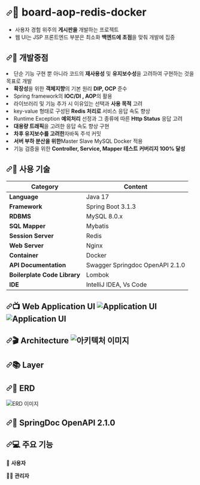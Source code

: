  <h1 tabindex="-1" dir="auto"><a id="user-content-file_folder-cucumber-market" class="anchor" aria-hidden="true" tabindex="-1" href="#file_folder-cucumber-market"><svg class="octicon octicon-link" viewBox="0 0 16 16" version="1.1" width="16" height="16" aria-hidden="true"><path d="m7.775 3.275 1.25-1.25a3.5 3.5 0 1 1 4.95 4.95l-2.5 2.5a3.5 3.5 0 0 1-4.95 0 .751.751 0 0 1 .018-1.042.751.751 0 0 1 1.042-.018 1.998 1.998 0 0 0 2.83 0l2.5-2.5a2.002 2.002 0 0 0-2.83-2.83l-1.25 1.25a.751.751 0 0 1-1.042-.018.751.751 0 0 1-.018-1.042Zm-4.69 9.64a1.998 1.998 0 0 0 2.83 0l1.25-1.25a.751.751 0 0 1 1.042.018.751.751 0 0 1 .018 1.042l-1.25 1.25a3.5 3.5 0 1 1-4.95-4.95l2.5-2.5a3.5 3.5 0 0 1 4.95 0 .751.751 0 0 1-.018 1.042.751.751 0 0 1-1.042.018 1.998 1.998 0 0 0-2.83 0l-2.5 2.5a1.998 1.998 0 0 0 0 2.83Z"></path></svg></a>📁 board-aop-redis-docker</h1>
 
<ul dir="auto">
<li>사용자 경험 위주의  <strong>게시판을 </strong> 개발하는 프로젝트</li>
<li>웹 UI는 JSP 프론트엔드 부분은 최소화 <strong>백엔드에 초점</strong>을 맞춰 개발에 집중</li>
</ul>

 <h2 tabindex="-1" dir="auto"><a id="user-content-pushpin-개발중점" class="anchor" aria-hidden="true" tabindex="-1" href="#pushpin-개발중점"><svg class="octicon octicon-link" viewBox="0 0 16 16" version="1.1" width="16" height="16" aria-hidden="true"><path d="m7.775 3.275 1.25-1.25a3.5 3.5 0 1 1 4.95 4.95l-2.5 2.5a3.5 3.5 0 0 1-4.95 0 .751.751 0 0 1 .018-1.042.751.751 0 0 1 1.042-.018 1.998 1.998 0 0 0 2.83 0l2.5-2.5a2.002 2.002 0 0 0-2.83-2.83l-1.25 1.25a.751.751 0 0 1-1.042-.018.751.751 0 0 1-.018-1.042Zm-4.69 9.64a1.998 1.998 0 0 0 2.83 0l1.25-1.25a.751.751 0 0 1 1.042.018.751.751 0 0 1 .018 1.042l-1.25 1.25a3.5 3.5 0 1 1-4.95-4.95l2.5-2.5a3.5 3.5 0 0 1 4.95 0 .751.751 0 0 1-.018 1.042.751.751 0 0 1-1.042.018 1.998 1.998 0 0 0-2.83 0l-2.5 2.5a1.998 1.998 0 0 0 0 2.83Z"></path></svg></a>📌 개발중점</h2>
<li>단순 기능 구현 뿐 아니라 코드의 <strong>재사용성</strong> 및 <strong>유지보수성</strong>을 고려하여 구현하는 것을 목표로 개발</li>
<li><strong>확장성</strong>을 위한 <strong>객체지향</strong>의 기본 원리 <strong>DIP, OCP</strong> 준수</li>
<li>Spring framework의 <strong>IOC/DI , AOP</strong>의 활용</li>
<li>라이브러리 및 기능 추가 시 이유있는 선택과 <strong>사용 목적</strong> 고려</li>
<li>key-value 형태로 구성된 <strong>Redis 처리로 </strong> 서비스 응답 속도 향상</li>
<li>Runtime Exception <strong>예외처리</strong> 선정과 그 종류에 따른 <strong>Http Status</strong> 응답 고려</li>
<li><strong>대용량 트래픽</strong>을 고려한 응답 속도 향상 구현</li>
<li><strong>차후 유지보수를 고려한</strong>자바독 주석 커밋</li>
<li><strong>서버 부하 분산을 위한</strong>Master Slave MySQL Docker 적용</li>
<li>기능 검증을 위한 <strong>Controller, Service, Mapper 테스트 커버리지 100% 달성</strong></li>

<h2 tabindex="-1" dir="auto"><a id="user-content-wrench-사용-기술" class="anchor" aria-hidden="true" tabindex="-1" href="#wrench-사용-기술"><svg class="octicon octicon-link" viewBox="0 0 16 16" version="1.1" width="16" height="16" aria-hidden="true"><path d="m7.775 3.275 1.25-1.25a3.5 3.5 0 1 1 4.95 4.95l-2.5 2.5a3.5 3.5 0 0 1-4.95 0 .751.751 0 0 1 .018-1.042.751.751 0 0 1 1.042-.018 1.998 1.998 0 0 0 2.83 0l2.5-2.5a2.002 2.002 0 0 0-2.83-2.83l-1.25 1.25a.751.751 0 0 1-1.042-.018.751.751 0 0 1-.018-1.042Zm-4.69 9.64a1.998 1.998 0 0 0 2.83 0l1.25-1.25a.751.751 0 0 1 1.042.018.751.751 0 0 1 .018 1.042l-1.25 1.25a3.5 3.5 0 1 1-4.95-4.95l2.5-2.5a3.5 3.5 0 0 1 4.95 0 .751.751 0 0 1-.018 1.042.751.751 0 0 1-1.042.018 1.998 1.998 0 0 0-2.83 0l-2.5 2.5a1.998 1.998 0 0 0 0 2.83Z"></path></svg></a>🔧 사용 기술</h2>

<table>
<thead>
<tr>
<th>Category</th>
<th>Content</th>
</tr>
</thead>
<tbody>
<tr>
<td><strong>Language</strong></td>
<td>Java 17</td>
</tr>
<tr>
<td><strong>Framework</strong></td>
<td>Spring Boot 3.1.3</td>
</tr>
<tr>
<td><strong>RDBMS</strong></td>
<td>MySQL 8.0.x</td>
</tr>
<tr>
<td><strong>SQL Mapper</strong></td>
<td>Mybatis</td>
</tr>
<tr>
<td><strong>Session Server</strong></td>
<td>Redis</td>
</tr>
<tr>
<td><strong>Web Server</strong></td>
<td>Nginx</td>
</tr>
<tr>
<td><strong>Container</strong></td>
<td>Docker</td>
</tr>
<tr>
<td><strong>API Documentation</strong></td>
<td>Swagger Springdoc OpenAPI 2.1.0</td>
</tr>
<tr>
<td><strong>Boilerplate Code Library</strong></td>
<td>Lombok</td>
</tr>
<tr>
<td><strong>IDE</strong></td>
<td>IntelliJ IDEA, Vs Code</td>
</tr>
</tbody>
</table>

<h2 tabindex="-1" dir="auto"><a id="user-content-tv-web-application-ui" class="anchor" aria-hidden="true" tabindex="-1" href="#tv-web-application-ui"><svg class="octicon octicon-link" viewBox="0 0 16 16" version="1.1" width="16" height="16" aria-hidden="true"><path d="m7.775 3.275 1.25-1.25a3.5 3.5 0 1 1 4.95 4.95l-2.5 2.5a3.5 3.5 0 0 1-4.95 0 .751.751 0 0 1 .018-1.042.751.751 0 0 1 1.042-.018 1.998 1.998 0 0 0 2.83 0l2.5-2.5a2.002 2.002 0 0 0-2.83-2.83l-1.25 1.25a.751.751 0 0 1-1.042-.018.751.751 0 0 1-.018-1.042Zm-4.69 9.64a1.998 1.998 0 0 0 2.83 0l1.25-1.25a.751.751 0 0 1 1.042.018.751.751 0 0 1 .018 1.042l-1.25 1.25a3.5 3.5 0 1 1-4.95-4.95l2.5-2.5a3.5 3.5 0 0 1 4.95 0 .751.751 0 0 1-.018 1.042.751.751 0 0 1-1.042.018 1.998 1.998 0 0 0-2.83 0l-2.5 2.5a1.998 1.998 0 0 0 0 2.83Z"></path></svg></a>📺 Web Application UI
<img src="https://github.com/kwonjonny/board-aop-redis-docker-jenkins/blob/main/42026D47-AF3B-44B7-A695-1D06ADDD441C.jpeg" alt="Application UI">
<img src="https://github.com/kwonjonny/board-aop-redis-docker-jenkins/blob/main/84D62CCF-098E-4331-A674-1EC838466023.jpeg" alt="Application UI">
 </h2>



<h2 tabindex="-1" dir="auto"><a id="user-content-clapper-architecture" class="anchor" aria-hidden="true" tabindex="-1" href="#clapper-architecture"><svg class="octicon octicon-link" viewBox="0 0 16 16" version="1.1" width="16" height="16" aria-hidden="true"><path d="m7.775 3.275 1.25-1.25a3.5 3.5 0 1 1 4.95 4.95l-2.5 2.5a3.5 3.5 0 0 1-4.95 0 .751.751 0 0 1 .018-1.042.751.751 0 0 1 1.042-.018 1.998 1.998 0 0 0 2.83 0l2.5-2.5a2.002 2.002 0 0 0-2.83-2.83l-1.25 1.25a.751.751 0 0 1-1.042-.018.751.751 0 0 1-.018-1.042Zm-4.69 9.64a1.998 1.998 0 0 0 2.83 0l1.25-1.25a.751.751 0 0 1 1.042.018.751.751 0 0 1 .018 1.042l-1.25 1.25a3.5 3.5 0 1 1-4.95-4.95l2.5-2.5a3.5 3.5 0 0 1 4.95 0 .751.751 0 0 1-.018 1.042.751.751 0 0 1-1.042.018 1.998 1.998 0 0 0-2.83 0l-2.5 2.5a1.998 1.998 0 0 0 0 2.83Z"></path></svg></a>🎬 Architecture
<img src="https://raw.githubusercontent.com/kwonjonny/board-aop-redis-docker-jenkins/main/DBEBD47E-2E34-4714-B1CF-8AA0E19EE380.jpeg" alt="아키텍처 이미지">
</h2>


<h2 tabindex="-1" dir="auto"><a id="user-content-books-layer" class="anchor" aria-hidden="true" tabindex="-1" href="#books-layer"><svg class="octicon octicon-link" viewBox="0 0 16 16" version="1.1" width="16" height="16" aria-hidden="true"><path d="m7.775 3.275 1.25-1.25a3.5 3.5 0 1 1 4.95 4.95l-2.5 2.5a3.5 3.5 0 0 1-4.95 0 .751.751 0 0 1 .018-1.042.751.751 0 0 1 1.042-.018 1.998 1.998 0 0 0 2.83 0l2.5-2.5a2.002 2.002 0 0 0-2.83-2.83l-1.25 1.25a.751.751 0 0 1-1.042-.018.751.751 0 0 1-.018-1.042Zm-4.69 9.64a1.998 1.998 0 0 0 2.83 0l1.25-1.25a.751.751 0 0 1 1.042.018.751.751 0 0 1 .018 1.042l-1.25 1.25a3.5 3.5 0 1 1-4.95-4.95l2.5-2.5a3.5 3.5 0 0 1 4.95 0 .751.751 0 0 1-.018 1.042.751.751 0 0 1-1.042.018 1.998 1.998 0 0 0-2.83 0l-2.5 2.5a1.998 1.998 0 0 0 0 2.83Z"></path></svg></a>📚 Layer</h2>


<h2 tabindex="-1" dir="auto"><a id="user-content-floppy_disk-erd" class="anchor" aria-hidden="true" tabindex="-1" href="#floppy_disk-erd"><svg class="octicon octicon-link" viewBox="0 0 16 16" version="1.1" width="16" height="16" aria-hidden="true"><path d="m7.775 3.275 1.25-1.25a3.5 3.5 0 1 1 4.95 4.95l-2.5 2.5a3.5 3.5 0 0 1-4.95 0 .751.751 0 0 1 .018-1.042.751.751 0 0 1 1.042-.018 1.998 1.998 0 0 0 2.83 0l2.5-2.5a2.002 2.002 0 0 0-2.83-2.83l-1.25 1.25a.751.751 0 0 1-1.042-.018.751.751 0 0 1-.018-1.042Zm-4.69 9.64a1.998 1.998 0 0 0 2.83 0l1.25-1.25a.751.751 0 0 1 1.042.018.751.751 0 0 1 .018 1.042l-1.25 1.25a3.5 3.5 0 1 1-4.95-4.95l2.5-2.5a3.5 3.5 0 0 1 4.95 0 .751.751 0 0 1-.018 1.042.751.751 0 0 1-1.042.018 1.998 1.998 0 0 0-2.83 0l-2.5 2.5a1.998 1.998 0 0 0 0 2.83Z"></path></svg></a>💾 ERD</h2>
<img src="https://github.com/kwonjonny/board-aop-redis-docker-jenkins/blob/main/5D218CC5-AB75-4A9F-A40C-A19AA10C8AA7_1_105_c.jpeg" alt="ERD 이미지">



<h2 tabindex="-1" dir="auto"><a id="user-content-page_with_curl-springfox-openapi-30" class="anchor" aria-hidden="true" tabindex="-1" href="#page_with_curl-springfox-openapi-30"><svg class="octicon octicon-link" viewBox="0 0 16 16" version="1.1" width="16" height="16" aria-hidden="true"><path d="m7.775 3.275 1.25-1.25a3.5 3.5 0 1 1 4.95 4.95l-2.5 2.5a3.5 3.5 0 0 1-4.95 0 .751.751 0 0 1 .018-1.042.751.751 0 0 1 1.042-.018 1.998 1.998 0 0 0 2.83 0l2.5-2.5a2.002 2.002 0 0 0-2.83-2.83l-1.25 1.25a.751.751 0 0 1-1.042-.018.751.751 0 0 1-.018-1.042Zm-4.69 9.64a1.998 1.998 0 0 0 2.83 0l1.25-1.25a.751.751 0 0 1 1.042.018.751.751 0 0 1 .018 1.042l-1.25 1.25a3.5 3.5 0 1 1-4.95-4.95l2.5-2.5a3.5 3.5 0 0 1 4.95 0 .751.751 0 0 1-.018 1.042.751.751 0 0 1-1.042.018 1.998 1.998 0 0 0-2.83 0l-2.5 2.5a1.998 1.998 0 0 0 0 2.83Z"></path></svg></a>📃 SpringDoc OpenAPI 2.1.0</h2>


<h2 tabindex="-1" dir="auto"><a id="user-content-computer-주요-기능" class="anchor" aria-hidden="true" tabindex="-1" href="#computer-주요-기능"><svg class="octicon octicon-link" viewBox="0 0 16 16" version="1.1" width="16" height="16" aria-hidden="true"><path d="m7.775 3.275 1.25-1.25a3.5 3.5 0 1 1 4.95 4.95l-2.5 2.5a3.5 3.5 0 0 1-4.95 0 .751.751 0 0 1 .018-1.042.751.751 0 0 1 1.042-.018 1.998 1.998 0 0 0 2.83 0l2.5-2.5a2.002 2.002 0 0 0-2.83-2.83l-1.25 1.25a.751.751 0 0 1-1.042-.018.751.751 0 0 1-.018-1.042Zm-4.69 9.64a1.998 1.998 0 0 0 2.83 0l1.25-1.25a.751.751 0 0 1 1.042.018.751.751 0 0 1 .018 1.042l-1.25 1.25a3.5 3.5 0 1 1-4.95-4.95l2.5-2.5a3.5 3.5 0 0 1 4.95 0 .751.751 0 0 1-.018 1.042.751.751 0 0 1-1.042.018 1.998 1.998 0 0 0-2.83 0l-2.5 2.5a1.998 1.998 0 0 0 0 2.83Z"></path></svg></a>💻 주요 기능</h2>


<p dir="auto">👥 <strong>사용자</strong></p>

<p dir="auto">💂‍♂️ <strong>관리자</strong></p>
